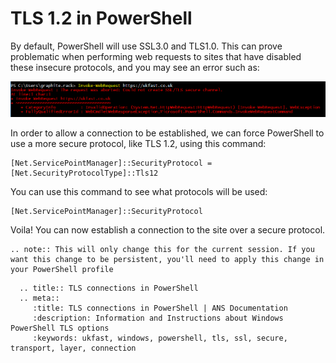 # TLS 1.2 in PowerShell

By default, PowerShell will use SSL3.0 and TLS1.0. This can prove problematic when performing web requests to sites that have disabled these insecure protocols, and you may see an error such as:

![TLSError](files/Powershell/PowershellTLSError.PNG)

In order to allow a connection to be established, we can force PowerShell to use a more secure protocol, like TLS 1.2, using this command:

```console
[Net.ServicePointManager]::SecurityProtocol = [Net.SecurityProtocolType]::Tls12
```

You can use this command to see what protocols will be used:

```console
[Net.ServicePointManager]::SecurityProtocol
```

Voila! You can now establish a connection to the site over a secure protocol.

```eval_rst
.. note:: This will only change this for the current session. If you want this change to be persistent, you'll need to apply this change in your PowerShell profile
```

```eval_rst
  .. title:: TLS connections in PowerShell
  .. meta::
     :title: TLS connections in PowerShell | ANS Documentation
     :description: Information and Instructions about Windows PowerShell TLS options
     :keywords: ukfast, windows, powershell, tls, ssl, secure, transport, layer, connection
```
